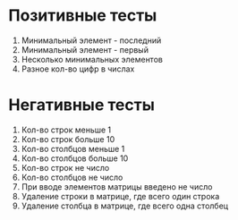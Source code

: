 # Позитивные тесты

1. Минимальный элемент - последний
2. Минимальный элемент - первый
3. Несколько минимальных элементов
4. Разное кол-во цифр в числах

# Негативные тесты

1. Кол-во строк меньше 1
2. Кол-во строк больше 10
3. Кол-во столбцов меньше 1
4. Кол-во столбцов больше 10
5. Кол-во строк не число
6. Кол-во столбцов не число
7. При вводе элементов матрицы введено не число
8. Удаление строки в матрице, где всего один строка
9. Удаление столбца в матрице, где всего одна столбец